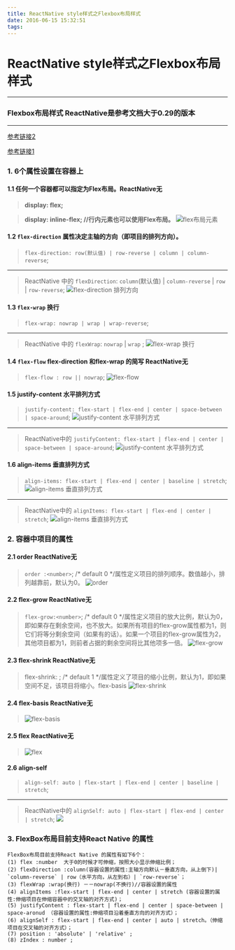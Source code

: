 ```yaml
---
title: ReactNative style样式之Flexbox布局样式
date: 2016-06-15 15:32:51
tags:
---
```

# ReactNative style样式之Flexbox布局样式
---
### Flexbox布局样式 ReactNative是参考文档大于0.29的版本
---
[参考链接2](http://www.ruanyifeng.com/blog/2015/07/flex-grammar.html)

[参考链接1](https://css-tricks.com/snippets/css/a-guide-to-flexbox/)

### 1. 6个属性设置在容器上
#### 1.1 任何一个容器都可以指定为Flex布局。**ReactNative无**
> **display: flex;**

> **display: inline-flex; //行内元素也可以使用Flex布局。**
![flex布局元素](https://ws1.sinaimg.cn/large/8bbf0afbly1fq8jap7mwnj21gc0va0zo.jpg)

#### 1.2 `flex-direction` 属性决定主轴的方向（即项目的排列方向）。
> `flex-direction: row(默认值) | row-reverse | column | column-reverse`;

---
> ReactNative 中的 `flexDirection`: `column`(默认值) | `column-reverse` | `row` | `row-reverse`;
![flex-direction 排列方向](https://ws1.sinaimg.cn/large/8bbf0afbly1fq8jbmm98sj21c20dy3zr.jpg)

#### 1.3 `flex-wrap` 换行
> `flex-wrap: nowrap | wrap | wrap-reverse`;

---
> ReactNative 中的 `flexWrap`: `nowrap` | `wrap` ;
![flex-wrap 换行](https://ws1.sinaimg.cn/large/8bbf0afbly1fq8jc2qtr0j215m1460zt.jpg)

#### 1.4 `flex-flow` flex-direction 和flex-wrap 的简写 **ReactNative无**
> `flex-flow : row || nowrap`;
![flex-flow](https://ws1.sinaimg.cn/large/8bbf0afbly1fq8jcg1tljj21gu0c2762.jpg)

#### 1.5 justify-content 水平排列方式
> `justify-content: flex-start | flex-end | center | space-between | space-around`;
![justify-content 水平排列方式](https://ws1.sinaimg.cn/large/8bbf0afbly1fq8jcr73b1j218m0acgnf.jpg)

---
> ReactNative中的 `justifyContent: flex-start | flex-end | center | space-between | space-around`;
![justify-content 水平排列方式](https://ws1.sinaimg.cn/large/8bbf0afbly1fq8jd9q5gbj20hp0l70sn.jpg)


#### 1.6 align-items 垂直排列方式
> `align-items: flex-start | flex-end | center | baseline | stretch`;
![align-items 垂直排列方式](https://ws1.sinaimg.cn/large/8bbf0afbly1fq8jehu5qqj21bw0a00uq.jpg)

---
>ReactNative中的 `alignItems: flex-start | flex-end | center | stretch`;
![align-items 垂直排列方式](https://ws1.sinaimg.cn/large/8bbf0afbly1fq8jewomp8j20h50lu3yg.jpg)

### 2. 容器中项目的属性
#### 2.1 order **ReactNative无**
> `order :<number>`; /* default 0 */属性定义项目的排列顺序。数值越小，排列越靠前，默认为0。
![order](https://ws1.sinaimg.cn/large/8bbf0afbly1fq8jf66cjzj20kv0dca9v.jpg)

#### 2.2 flex-grow **ReactNative无**
> `flex-grow:<number>`; /* default 0 */属性定义项目的放大比例，默认为0，即如果存在剩余空间，也不放大。如果所有项目的flex-grow属性都为1，则它们将等分剩余空间（如果有的话）。如果一个项目的flex-grow属性为2，其他项目都为1，则前者占据的剩余空间将比其他项多一倍。
![flex-grow](https://ws1.sinaimg.cn/large/8bbf0afbly1fq8jfhit38j20ma05v3yf.jpg)

#### 2.3 flex-shrink **ReactNative无**
> flex-shrink: <number>; /* default 1 */属性定义了项目的缩小比例，默认为1，即如果空间不足，该项目将缩小。flex-basis
![flex-shrink](https://ws1.sinaimg.cn/large/8bbf0afbly1fq8jg0qxmyj21gq0gcq6d.jpg)

#### 2.4 flex-basis **ReactNative无**
> ![flex-basis](https://ws1.sinaimg.cn/large/8bbf0afbly1fq8jgd926fj21gq0fen0l.jpg)

#### 2.5 flex **ReactNative无**
> ![flex](https://ws1.sinaimg.cn/large/8bbf0afbly1fq8jgrpxkkj21gi0i2tca.jpg)

#### 2.6 align-self
> `align-self: auto | flex-start | flex-end | center | baseline | stretch`;

---
> ReactNative中的 `alignSelf: auto | flex-start | flex-end | center | stretch`;
> ![](https://ws1.sinaimg.cn/large/8bbf0afbly1fq8jh5hubvj21ho13qdlf.jpg)

### 3. FlexBox布局目前支持React Native 的属性
```
FlexBox布局目前支持React Native 的属性有如下6个：
(1) flex :number  大于0的时候才可伸缩，按照大小显示伸缩比例；
(2) flexDirection :column(容器设置的属性:主轴方向默认－垂直方向，从上倒下)| `column-reverse` | row（水平方向，从左到右）| `row-reverse`；
(3) flexWrap :wrap(换行) －－nowrap(不换行)//容器设置的属性
(4) alignItems :flex-start | flex-end | center | stretch (容器设置的属性:伸缩项目在伸缩容器中的交叉轴的对齐方式)；
(5) justifyContent : flex-start | flex-end | center | space-between | space-aronud （容器设置的属性:伸缩项目沿着垂直方向的对齐方式）；
(6) alignSelf : flex-start | flex-end | center | auto | stretch。（伸缩项目在交叉轴的对齐方式）；
(7) position : 'absolute' | 'relative' ;
(8) zIndex : number ;
```
 